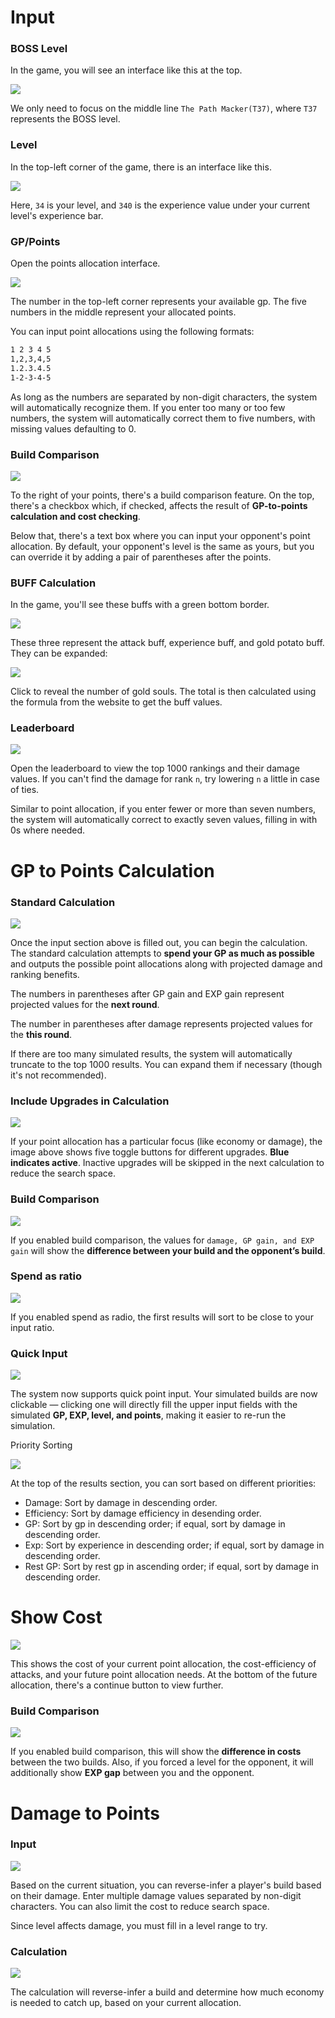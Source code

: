 # Input

### BOSS Level

In the game, you will see an interface like this at the top.

![](./images/bosslevel.png)

We only need to focus on the middle line `The Path Macker(T37)`, where `T37` represents the BOSS level.

### Level

In the top-left corner of the game, there is an interface like this.

![](./images/urlevel.png)

Here, `34` is your level, and `340` is the experience value under your current level's experience bar.

### GP/Points

Open the points allocation interface.

![](./images/points.png)

The number in the top-left corner represents your available gp. The five numbers in the middle represent your allocated points.

You can input point allocations using the following formats:

```txt
1 2 3 4 5
1,2,3,4,5
1.2.3.4.5
1-2-3-4-5
```

As long as the numbers are separated by non-digit characters, the system will automatically recognize them. If you enter too many or too few numbers, the system will automatically correct them to five numbers, with missing values defaulting to 0.

### Build Comparison

![](./images/buildcomparison-en.png)

To the right of your points, there's a build comparison feature. On the top, there's a checkbox which, if checked, affects the result of **GP-to-points calculation and cost checking**.

Below that, there's a text box where you can input your opponent's point allocation. By default, your opponent's level is the same as yours, but you can override it by adding a pair of parentheses after the points.

### BUFF Calculation

In the game, you'll see these buffs with a green bottom border.

![](./images/buff.png)

These three represent the attack buff, experience buff, and gold potato buff. They can be expanded:

![](./images/goldsoul.png)

Click to reveal the number of gold souls. The total is then calculated using the formula from the website to get the buff values.

### Leaderboard

![](./images/leaderboard.png)

Open the leaderboard to view the top 1000 rankings and their damage values. If you can't find the damage for rank `n`, try lowering `n` a little in case of ties.

Similar to point allocation, if you enter fewer or more than seven numbers, the system will automatically correct to exactly seven values, filling in with 0s where needed.

# GP to Points Calculation

### Standard Calculation

![](./images/gptopoints1-en.png)

Once the input section above is filled out, you can begin the calculation. The standard calculation attempts to **spend your GP as much as possible** and outputs the possible point allocations along with projected damage and ranking benefits.

The numbers in parentheses after GP gain and EXP gain represent projected values for the **next round**.

The number in parentheses after damage represents projected values for the **this round**.

If there are too many simulated results, the system will automatically truncate to the top 1000 results. You can expand them if necessary (though it's not recommended).

### Include Upgrades in Calculation

![](./images/gptopoints2.png)

If your point allocation has a particular focus (like economy or damage), the image above shows five toggle buttons for different upgrades. **Blue indicates active**. Inactive upgrades will be skipped in the next calculation to reduce the search space.

### Build Comparison

![](./images/gptopoints3.png)

If you enabled build comparison, the values for `damage, GP gain, and EXP gain` will show the **difference between your build and the opponent’s build**.

### Spend as ratio

![](./images/gptopoints5-en.png)

If you enabled spend as radio, the first results will sort to be close to your input ratio.

### Quick Input

![](./images/gptopoints6-en.png)

The system now supports quick point input. Your simulated builds are now clickable — clicking one will directly fill the upper input fields with the simulated **GP, EXP, level, and points**, making it easier to re-run the simulation.

Priority Sorting

![](./images/gptopoints4-en.png)

At the top of the results section, you can sort based on different priorities:

+ Damage: Sort by damage in descending order.
+ Efficiency: Sort by damage efficiency in desending order.
+ GP: Sort by gp in descending order; if equal, sort by damage in descending order.
+ Exp: Sort by experience in descending order; if equal, sort by damage in descending order.
+ Rest GP: Sort by rest gp in ascending order; if equal, sort by damage in descending order.

# Show Cost

![](./images/showcost1-en.png)

This shows the cost of your current point allocation, the cost-efficiency of attacks, and your future point allocation needs. At the bottom of the future allocation, there's a continue button to view further.

### Build Comparison

![](./images/showcost2-en.png)

If you enabled build comparison, this will show the **difference in costs** between the two builds. Also, if you forced a level for the opponent, it will additionally show **EXP gap** between you and the opponent.

# Damage to Points

### Input

![](./images/dmgtopoints1-en.png)

Based on the current situation, you can reverse-infer a player's build based on their damage. Enter multiple damage values separated by non-digit characters. You can also limit the cost to reduce search space.

Since level affects damage, you must fill in a level range to try.

### Calculation

![](./images/dmgtopoints2-en.png)

The calculation will reverse-infer a build and determine how much economy is needed to catch up, based on your current allocation.

